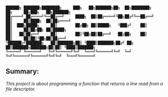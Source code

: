                             
        
    ██████╗ ███████╗████████╗     ███╗   ██╗███████╗██╗  ██╗████████╗     ██╗     ██╗███╗   ██╗███████╗
    ██╔════╝ ██╔════╝╚══██╔══╝     ████╗  ██║██╔════╝╚██╗██╔╝╚══██╔══╝     ██║     ██║████╗  ██║██╔════╝
    ██║  ███╗█████╗     ██║        ██╔██╗ ██║█████╗   ╚███╔╝    ██║        ██║     ██║██╔██╗ ██║█████╗  
    ██║   ██║██╔══╝     ██║        ██║╚██╗██║██╔══╝   ██╔██╗    ██║        ██║     ██║██║╚██╗██║██╔══╝  
    ╚██████╔╝███████╗   ██║███████╗██║ ╚████║███████╗██╔╝ ██╗   ██║███████╗███████╗██║██║ ╚████║███████╗
    ╚═════╝ ╚══════╝   ╚═╝╚══════╝╚═╝  ╚═══╝╚══════╝╚═╝  ╚═╝   ╚═╝╚══════╝╚══════╝╚═╝╚═╝  ╚═══╝╚══════╝
                                                                                                        
        
                                                                                                                   

## Summary:

_This project is about programming a function that returns a line_
_read from a file descriptor._
